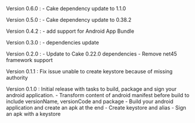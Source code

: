 Version 0.6.0 :
    - Cake dependency update to 1.1.0

Version 0.5.0 : 
    - Cake dependency update to 0.38.2

Version 0.4.2 : 
    - add support for Android App Bundle

Version 0.3.0 : 
    - dependencies update

Version 0.2.0 : 
    - Update to Cake 0.22.0 dependencies
    - Remove net45 framework support

Version 0.1.1 : Fix issue unable to create keystore because of missing authority

Version 0.1.0 : Initial release with tasks to build, package and sign your android application.
    - Transform content of android manifest before build to include versionName, versionCode and package
    - Build your android application and create an apk at the end
    - Create keystore and alias
    - Sign an apk with a keystore